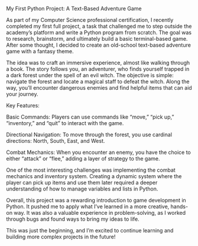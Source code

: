 My First Python Project: A Text-Based Adventure Game

As part of my Computer Science professional certification, I recently completed my first full project, a task that challenged me to step outside the academy’s platform and write a Python program from scratch. 
The goal was to research, brainstorm, and ultimately build a basic terminal-based game. After some thought, I decided to create an old-school text-based adventure game with a fantasy theme.

The idea was to craft an immersive experience, almost like walking through a book. The story follows you, an adventurer, who finds yourself trapped in a dark forest under the spell of an evil witch. 
The objective is simple: navigate the forest and locate a magical staff to defeat the witch. Along the way, you’ll encounter dangerous enemies and find helpful items that can aid your journey.

Key Features:

Basic Commands: Players can use commands like “move,” “pick up,” “inventory,” and “quit” to interact with the game.

Directional Navigation: To move through the forest, you use cardinal directions: North, South, East, and West.

Combat Mechanics: When you encounter an enemy, you have the choice to either “attack” or “flee,” adding a layer of strategy to the game.

One of the most interesting challenges was implementing the combat mechanics and inventory system. Creating a dynamic system where the player can pick up items and use them later required a deeper understanding of how to manage variables and lists in Python.

Overall, this project was a rewarding introduction to game development in Python. It pushed me to apply what I’ve learned in a more creative, hands-on way. 
It was also a valuable experience in problem-solving, as I worked through bugs and found ways to bring my ideas to life.

This was just the beginning, and I’m excited to continue learning and building more complex projects in the future!
